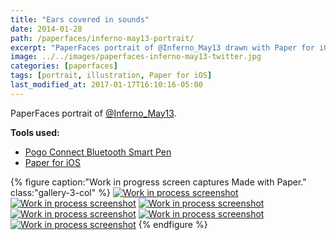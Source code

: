 ```yaml
---
title: "Ears covered in sounds"
date: 2014-01-28
path: /paperfaces/inferno-may13-portrait/
excerpt: "PaperFaces portrait of @Inferno_May13 drawn with Paper for iOS on an iPad."
image: ../../images/paperfaces-inferno-may13-twitter.jpg
categories: [paperfaces]
tags: [portrait, illustration, Paper for iOS]
last_modified_at: 2017-01-17T16:10:16-05:00
---
```


PaperFaces portrait of [@Inferno_May13](https://twitter.com/Inferno_May13).

**Tools used:**

- [Pogo Connect Bluetooth Smart Pen](https://www.amazon.com/gp/product/B009K448L4/ref=as_li_ss_tl?ie=UTF8&camp=1789&creative=390957&creativeASIN=B009K448L4&linkCode=as2&tag=mademist-20)
- [Paper for iOS](https://paper.bywetransfer.com/)

{% figure caption:"Work in progress screen captures Made with Paper." class:"gallery-3-col" %}
[![Work in process screenshot](../../images/paperfaces-inferno-may13-process-1-600.jpg)](../../images/paperfaces-inferno-may13-process-1-lg.jpg)
[![Work in process screenshot](../../images/paperfaces-inferno-may13-process-2-600.jpg)](../../images/paperfaces-inferno-may13-process-2-lg.jpg)
[![Work in process screenshot](../../images/paperfaces-inferno-may13-process-3-600.jpg)](../../images/paperfaces-inferno-may13-process-3-lg.jpg)
[![Work in process screenshot](../../images/paperfaces-inferno-may13-process-4-600.jpg)](../../images/paperfaces-inferno-may13-process-4-lg.jpg) [![Work in process screenshot](../../images/paperfaces-inferno-may13-process-5-600.jpg)](../../images/paperfaces-inferno-may13-process-5-lg.jpg)
[![Work in process screenshot](../../images/paperfaces-inferno-may13-process-6-600.jpg)](../../images/paperfaces-inferno-may13-process-6-lg.jpg)
{% endfigure %}
